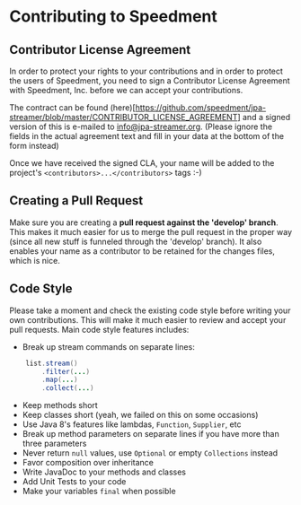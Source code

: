 Contributing to Speedment
=========================

Contributor License Agreement
-----------------------------

In order to protect your rights to your contributions and in order to protect the users of Speedment, you need
to sign a Contributor License Agreement with Speedment, Inc. before we can accept your contributions.

The contract can be found (here)[https://github.com/speedment/jpa-streamer/blob/master/CONTRIBUTOR_LICENSE_AGREEMENT] and a signed version of this is e-mailed to info@jpa-streamer.org. (Please ignore the fields in the actual agreement text and fill in your data at the bottom of the form instead)

Once we have received the signed CLA, your name will be added to the project's ```<contributors>...</contributors>``` tags :-)


Creating a Pull Request
-----------------------------
Make sure you are creating a **pull request against the 'develop' branch**. This makes it much easier for us to merge the pull request in the proper way (since all new stuff is funneled through the 'develop' branch). It also enables your name as a contributor to be retained for the changes files, which is nice.


Code Style
----------

Please take a moment and check the existing code style before writing your own 
contributions. This will make it much easier to review and accept your pull
requests. Main code style features includes:

* Break up stream commands on separate lines:
```java
    list.stream()
        .filter(...)
        .map(...)
        .collect(...)
```

* Keep methods short
* Keep classes short (yeah, we failed on this on some occasions)
* Use Java 8's features like lambdas, ```Function```, ```Supplier```, etc
* Break up method parameters on separate lines if you have more than three parameters
* Never return ```null``` values, use ```Optional``` or empty ```Collections``` instead
* Favor composition over inheritance
* Write JavaDoc to your methods and classes
* Add Unit Tests to your code
* Make your variables ```final``` when possible
